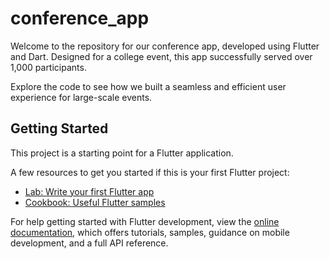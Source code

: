 # conference_app

Welcome to the repository for our conference app, developed using Flutter and Dart. Designed for a college event, this app successfully served over 1,000 participants. 

Explore the code to see how we built a seamless and efficient user experience for large-scale events.

## Getting Started

This project is a starting point for a Flutter application.

A few resources to get you started if this is your first Flutter project:

- [Lab: Write your first Flutter app](https://docs.flutter.dev/get-started/codelab)
- [Cookbook: Useful Flutter samples](https://docs.flutter.dev/cookbook)

For help getting started with Flutter development, view the
[online documentation](https://docs.flutter.dev/), which offers tutorials,
samples, guidance on mobile development, and a full API reference.
